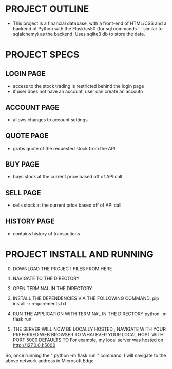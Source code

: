 # PROJECT OUTLINE
- This project is a financial database, with a front-end of HTML/CSS and a backend of Python with the Flask/cs50 (for sql commands -- similar to sqlalchemy) as the backend. Uses sqlite3 db to store the data.

# PROJECT SPECS

## LOGIN PAGE
- access to the stock trading is restricted behind the login page
- if user does not have an account, user can create an accoutn

## ACCOUNT PAGE
- allows changes to account settings

## QUOTE PAGE
- grabs quote of the requested stock from the API

## BUY PAGE
- buys stock at the current price based off of API call

## SELL PAGE
- sells stock at the current price based off of API call

## HISTORY PAGE
- contains history of transactions


# PROJECT INSTALL AND RUNNING
0. DOWNLOAD THE PROJECT FILES FROM HERE
1. NAVIGATE TO THE DIRECTORY
2. OPEN TERMINAL IN THE DIRECTORY
3. INSTALL THE DEPENDENCIES VIA THE FOLLOWING COMMAND:
pip install -r requirements.txt

4. RUN THE APPLICATION WITH TERMINAL IN THE DIRECTORY
python -m flask run

5. THE SERVER WILL NOW BE LOCALLY HOSTED ; NAVIGATE WITH YOUR PREFERRED WEB BROWSER TO WHATEVER YOUR LOCAL HOST WITH PORT 5000 DEFAULTS TO
For example, my local server was hosted on http://127.0.0.1:5000

So, once running the " python -m flask run " command, I will navigate to the above network address in Microsoft Edge.
